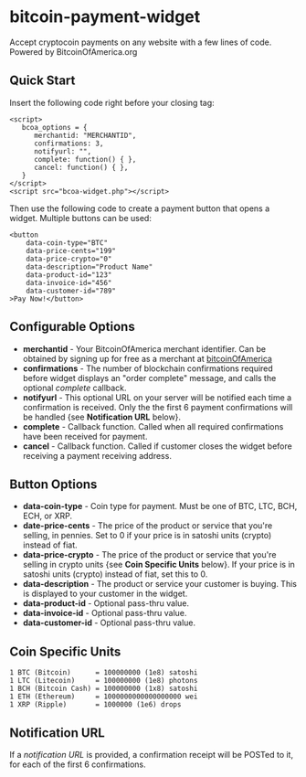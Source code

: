 # bitcoin-payment-widget
Accept cryptocoin payments on any website with a few lines of code. Powered by BitcoinOfAmerica.org

## Quick Start

Insert the following code right before your closing <body> tag:
```
<script>
   bcoa_options = {
      merchantid: "MERCHANTID",
      confirmations: 3,
      notifyurl: "",
      complete: function() { },
      cancel: function() { },
   }
</script>   
<script src="bcoa-widget.php"></script>
```
  
Then use the following code to create a payment button that opens a widget. Multiple buttons can be used:

```
<button 
    data-coin-type="BTC" 
    data-price-cents="199" 
    data-price-crypto="0"
    data-description="Product Name"
    data-product-id="123"
    data-invoice-id="456"
    data-customer-id="789"
>Pay Now!</button>
```

## Configurable Options

- **merchantid** - Your BitcoinOfAmerica merchant identifier. Can be obtained by signing up for free as a merchant at [bitcoinOfAmerica](https://www.bitcoinofamerica.org)
- **confirmations** - The number of blockchain confirmations required before widget displays an "order complete" message, and calls the optional *complete* callback. 
- **notifyurl** - This optional URL on your server will be notified each time a confirmation is received. Only the the first 6 payment confirmations will be handled {see **Notification URL** below}.
- **complete** - Callback function. Called when all required confirmations have been received for payment.
- **cancel** - Callback function. Called if customer closes the widget before receiving a payment receiving address.

## Button Options

- **data-coin-type** - Coin type for payment. Must be one of BTC, LTC, BCH, ECH, or XRP.
- **date-price-cents** - The price of the product or service that you're selling, in pennies. Set to 0 if your price is in satoshi units (crypto) instead of fiat.
- **data-price-crypto** - The price of the product or service that you're selling in crypto units {see **Coin Specific Units** below}.  If your price is in satoshi units (crypto) instead of fiat, set this to 0.
- **data-description** - The product or service your customer is buying. This is displayed to your customer in the widget. 
- **data-product-id** - Optional pass-thru value.
- **data-invoice-id** - Optional pass-thru value.
- **data-customer-id** - Optional pass-thru value.


## Coin Specific Units

```
1 BTC (Bitcoin)      = 100000000 (1e8) satoshi
1 LTC (Litecoin)     = 100000000 (1e8) photons
1 BCH (Bitcoin Cash) = 100000000 (1x8) satoshi
1 ETH (Ethereum)     = 1000000000000000000 wei
1 XRP (Ripple)       = 1000000 (1e6) drops
```

## Notification URL

If a *notification URL* is provided, a confirmation receipt will be POSTed to it, for each of the first 6 confirmations.
